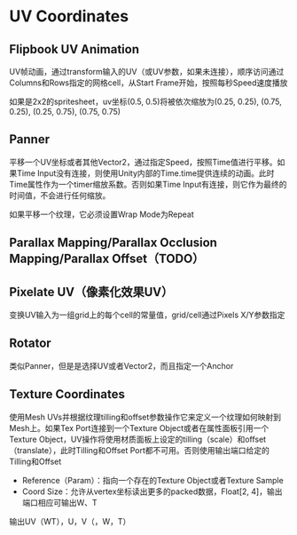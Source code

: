 # UV Coordinates

## Flipbook UV Animation

UV帧动画，通过transform输入的UV（或UV参数，如果未连接），顺序访问通过Columns和Rows指定的网格cell，从Start Frame开始，按照每秒Speed速度播放

如果是2x2的spritesheet，uv坐标(0.5, 0.5)将被依次缩放为(0.25, 0.25), (0.75, 0.25), (0.25, 0.75), (0.75, 0.75)

## Panner

平移一个UV坐标或者其他Vector2，通过指定Speed，按照Time值进行平移。如果Time Input没有连接，则使用Unity内部的Time.time提供连续的动画。此时Time属性作为一个timer缩放系数。否则如果Time Input有连接，则它作为最终的时间值，不会进行任何缩放。

如果平移一个纹理，它必须设置Wrap Mode为Repeat

## Parallax Mapping/Parallax Occlusion Mapping/Parallax Offset（TODO）

## Pixelate UV（像素化效果UV）

变换UV输入为一组grid上的每个cell的常量值，grid/cell通过Pixels X/Y参数指定

## Rotator

类似Panner，但是是选择UV或者Vector2，而且指定一个Anchor

## Texture Coordinates

使用Mesh UVs并根据纹理tilling和offset参数操作它来定义一个纹理如何映射到Mesh上。如果Tex Port连接到一个Texture Object或者在属性面板引用一个Texture Object，UV操作将使用材质面板上设定的tilling（scale）和offset（translate），此时Tilling和Offset Port都不可用。否则使用输出端口给定的Tilling和Offset

- Reference（Param）：指向一个存在的Texture Object或者Texture Sample
- Coord Size：允许从vertex坐标读出更多的packed数据，Float[2, 4]，输出端口相应可输出W、T

输出UV（WT），U，V（，W，T）
